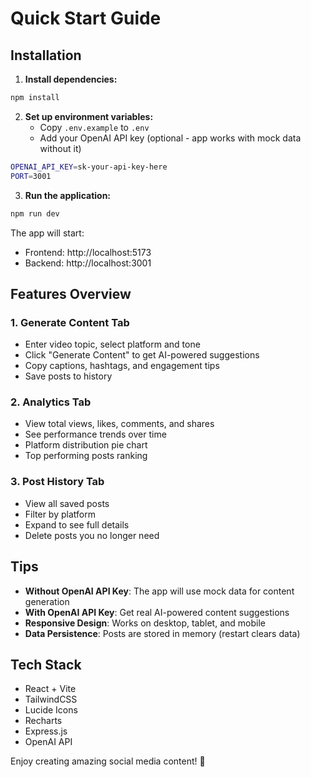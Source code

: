 # Quick Start Guide

## Installation

1. **Install dependencies:**
```bash
npm install
```

2. **Set up environment variables:**
   - Copy `.env.example` to `.env`
   - Add your OpenAI API key (optional - app works with mock data without it)
   
```bash
OPENAI_API_KEY=sk-your-api-key-here
PORT=3001
```

3. **Run the application:**
```bash
npm run dev
```

The app will start:
- Frontend: http://localhost:5173
- Backend: http://localhost:3001

## Features Overview

### 1. Generate Content Tab
- Enter video topic, select platform and tone
- Click "Generate Content" to get AI-powered suggestions
- Copy captions, hashtags, and engagement tips
- Save posts to history

### 2. Analytics Tab
- View total views, likes, comments, and shares
- See performance trends over time
- Platform distribution pie chart
- Top performing posts ranking

### 3. Post History Tab
- View all saved posts
- Filter by platform
- Expand to see full details
- Delete posts you no longer need

## Tips

- **Without OpenAI API Key**: The app will use mock data for content generation
- **With OpenAI API Key**: Get real AI-powered content suggestions
- **Responsive Design**: Works on desktop, tablet, and mobile
- **Data Persistence**: Posts are stored in memory (restart clears data)

## Tech Stack

- React + Vite
- TailwindCSS
- Lucide Icons
- Recharts
- Express.js
- OpenAI API

Enjoy creating amazing social media content! 🚀
